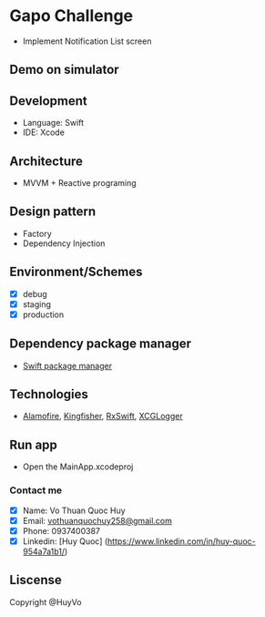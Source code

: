 # Gapo Challenge
- Implement Notification List screen
## Demo on simulator

## Development
- Language: Swift 
- IDE: Xcode

## Architecture
- MVVM + Reactive programing

## Design pattern
- Factory
- Dependency Injection

## Environment/Schemes
- [x] debug
- [x] staging
- [x] production

## Dependency package manager
* [Swift package manager](https://developer.apple.com/documentation/swift_packages/adding_package_dependencies_to_your_app)

## Technologies
* [Alamofire](https://github.com/Alamofire/Alamofire), [Kingfisher](https://github.com/onevcat/Kingfisher), [RxSwift](https://github.com/ReactiveX/RxSwift), [XCGLogger](https://github.com/DaveWoodCom/XCGLogger)


## Run app
- Open the MainApp.xcodeproj


### Contact me
- [x] Name: Vo Thuan Quoc Huy
- [x] Email: vothuanquochuy258@gmail.com
- [x] Phone: 0937400387
- [x] Linkedin: [Huy Quoc] (https://www.linkedin.com/in/huy-quoc-954a7a1b1/)

## Liscense
Copyright @HuyVo
